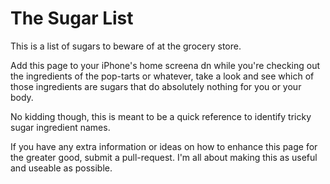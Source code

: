 The Sugar List
==============

This is a list of sugars to beware of at the grocery store.

Add this page to your iPhone's home screena dn while you're checking out the ingredients of the pop-tarts or whatever, take a look and see which of those ingredients are sugars that do absolutely nothing for you or your body. 

No kidding though, this is meant to be a quick reference to identify tricky sugar ingredient names.

If you have any extra information or ideas on how to enhance this page for the greater good, submit a pull-request. I'm all about making this as useful and useable as possible.
